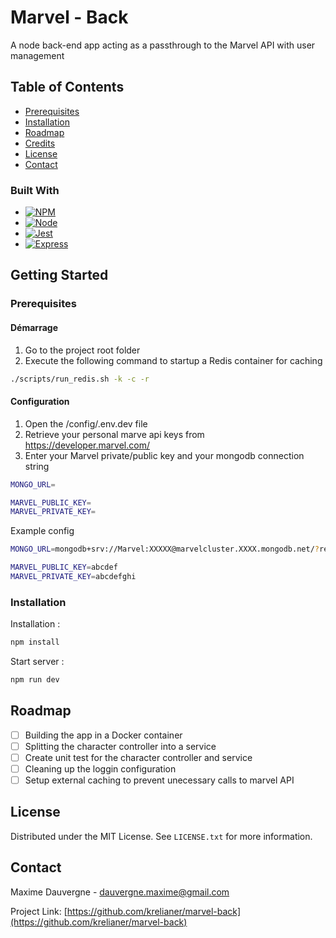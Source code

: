 
# Marvel - Back

A node back-end app acting as a passthrough to the Marvel API with user management

## Table of Contents

- [Prerequisites](#prerequisites)
- [Installation](#installation)
- [Roadmap](#roadmap)
- [Credits](#credits)
- [License](#license)
- [Contact](#contact)

### Built With

* [![NPM][NPM]][NPM-url]
* [![Node][Node.js]][Node-url]
* [![Jest][Jest]][Jest-url]
* [![Express][Express]][Express-url]


## Getting Started

### Prerequisites

#### Démarrage 
1. Go to the project root folder
2. Execute the following command to startup a Redis container for caching
```bash
./scripts/run_redis.sh -k -c -r
```

#### Configuration
1. Open the /config/.env.dev file
2. Retrieve your personal marve api keys from https://developer.marvel.com/
3. Enter your Marvel private/public key and your mongodb connection string
```bash
MONGO_URL=

MARVEL_PUBLIC_KEY=
MARVEL_PRIVATE_KEY=
```
Example config
```bash
MONGO_URL=mongodb+srv://Marvel:XXXXX@marvelcluster.XXXX.mongodb.net/?retryWrites=true&w=majority

MARVEL_PUBLIC_KEY=abcdef
MARVEL_PRIVATE_KEY=abcdefghi
```

### Installation
Installation :
```bash
npm install
```

Start server :
```bash
npm run dev
```

## Roadmap

- [ ] Building the app in a Docker container
- [ ] Splitting the character controller into a service
- [ ] Create unit test for the character controller and service
- [ ] Cleaning up the loggin configuration
- [ ] Setup external caching to prevent unecessary calls to marvel API

## License

Distributed under the MIT License. See `LICENSE.txt` for more information.

## Contact

Maxime Dauvergne - dauvergne.maxime@gmail.com

Project Link: [https://github.com/krelianer/marvel-back](https://github.com/krelianer/marvel-back)

[Node.js]: https://img.shields.io/badge/Node.js-43853D?style=for-the-badge&logo=node.js&logoColor=white
[Node-url]: https://reactjs.org/
[Express]: https://img.shields.io/badge/Express.js-404D59?style=for-the-badge
[Express-url]: https://expressjs.com/
[Jest]: https://img.shields.io/badge/Jest-323330?style=for-the-badge&logo=Jest&logoColor=white
[Jest-url]: https://jestjs.io/fr/
[NPM]: https://img.shields.io/badge/NPM-%23CB3837.svg?style=for-the-badge&logo=npm&logoColor=white
[NPM-url]: https://www.npmjs.com/